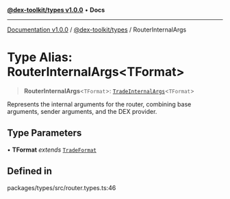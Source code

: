 [**@dex-toolkit/types v1.0.0**](../README.md) • **Docs**

***

[Documentation v1.0.0](../../../packages.md) / [@dex-toolkit/types](../README.md) / RouterInternalArgs

# Type Alias: RouterInternalArgs\<TFormat\>

> **RouterInternalArgs**\<`TFormat`\>: [`TradeInternalArgs`](TradeInternalArgs.md)\<`TFormat`\>

Represents the internal arguments for the router, combining base arguments, sender arguments, and the DEX provider.

## Type Parameters

• **TFormat** *extends* [`TradeFormat`](TradeFormat.md)

## Defined in

packages/types/src/router.types.ts:46
